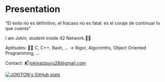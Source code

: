 # Presentation

"El éxito no es definitivo, el fracaso no es fatal: es el coraje de continuar lo que cuenta"

I am Jokin, student inside 42 Network.🙋‍♂️


Aptitudes:
  🧑‍💻 C, C++, Bash, ... -> Rigor, Algorimths, Object Oriented Programming, ...

Contact:
  📬jokinaizpuru28@gmail.com

[![JOKITON's GitHub stats](https://github-readme-stats.vercel.app/api?username=JOKITON)](https://github.com/anuraghazra/github-readme-stats)
